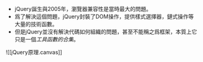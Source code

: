 - jQuery誕生與2005年，瀏覽器兼容性是當時最大的問題。
- 爲了解決這個問題，jQuery封裝了DOM操作，提供樣式選擇器，鏈式操作等大量的技術函數。
- 但是jQuery並沒有解決代碼如何組織的問題，甚至不能稱之爲框架，本質上它只是一個*工具函數的合集*。


![[jQuery原理.canvas]]